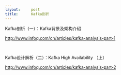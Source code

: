 ```yaml
---
layout:     post
title:      Kafka剖析
---
```

<div id="article_content" class="article_content clearfix csdn-tracking-statistics" data-pid="blog" data-mod="popu_307" data-dsm="post">
								            <link rel="stylesheet" href="https://csdnimg.cn/release/phoenix/template/css/ck_htmledit_views-f76675cdea.css">
						<div class="htmledit_views" id="content_views">
                
<p>Kafka剖析（一）：Kafka背景及架构介绍</p>
<p><a href="http://www.infoq.com/cn/articles/kafka-analysis-part-1" rel="nofollow">http://www.infoq.com/cn/articles/kafka-analysis-part-1</a><br></p>
<p><br></p>
<p>Kafka设计解析（二）：Kafka High Availability （上）<br></p>
<p><a href="http://www.infoq.com/cn/articles/kafka-analysis-part-2" rel="nofollow">http://www.infoq.com/cn/articles/kafka-analysis-part-2</a><br></p>
            </div>
                </div>